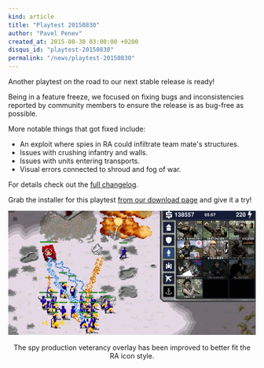 ```yaml
---
kind: article
title: "Playtest 20150830"
author: "Pavel Penev"
created_at: 2015-08-30 03:00:00 +0200
disqus_id: "playtest-20150830"
permalink: "/news/playtest-20150830"
---
```


Another playtest on the road to our next stable release is ready!

Being in a feature freeze, we focused on fixing bugs and inconsistencies reported by community members to ensure the release is as bug-free as possible.

More notable things that got fixed include:

* An exploit where spies in RA could infiltrate team mate's structures.
* Issues with crushing infantry and walls.
* Issues with units entering transports.
* Visual errors connected to shroud and fog of war.

For details check out the [full changelog](https://github.com/OpenRA/OpenRA/wiki/Historical-Changelogs).

Grab the installer for this playtest [from our download page](/download/) and give it a try!

<div style="text-align:center" markdown="1">

![Custom map rule warning](/images/news/20150830-new-ra-production-overlays.png)

The spy production veterancy overlay has been improved to better fit the RA icon style.

</div>
